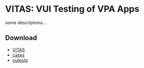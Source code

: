# VITAS: VUI Testing of VPA Apps

some descriptions...

## Download

* [VITAS](/tool/temp.zip)
* [cases](/cases/skill_dataset.zip)
* [outputs](/outputs/output.zip)